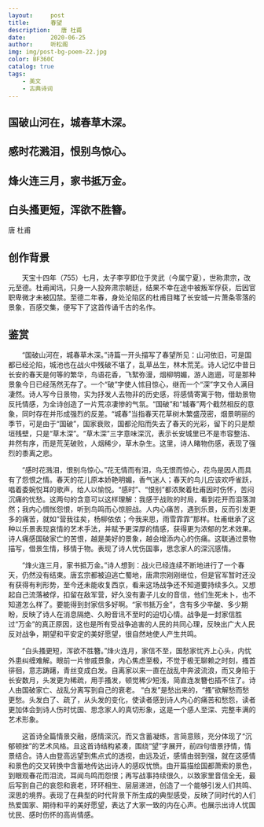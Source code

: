 ```yaml
---
layout:     post
title:      春望
description:   唐 杜甫
date:       2020-06-25
author:     听松阁
img: img/post-bg-poem-22.jpg
color: BF360C
catalog: true
tags:
    - 美文
    - 古典诗词
---
```


## 国破山河在，城春草木深。

## 感时花溅泪，恨别鸟惊心。

## 烽火连三月，家书抵万金。

## 白头搔更短，浑欲不胜簪。


唐 杜甫


## 创作背景



　　天宝十四年（755）七月，太子李亨即位于灵武（今属宁夏），世称肃宗，改元至德。杜甫闻讯，只身一人投奔肃宗朝廷，结果不幸在途中被叛军俘获，后因官职卑微才未被囚禁。至德二年春，身处沦陷区的杜甫目睹了长安城一片萧条零落的景象，百感交集，便写下了这首传诵千古的名作。





## 鉴赏



　　“国破山河在，城春草木深。”诗篇一开头描写了春望所见：山河依旧，可是国都已经沦陷，城池也在战火中残破不堪了，乱草丛生，林木荒芜。诗人记忆中昔日长安的春天是何等的繁华，鸟语花香，飞絮弥漫，烟柳明媚，游人迤逦，可是那种景象今日已经荡然无存了。一个“破”字使人怵目惊心，继而一个“深”字又令人满目凄然。诗人写今日景物，实为抒发人去物非的历史感，将感情寄寓于物，借助景物反托情感，为全诗创造了一片荒凉凄惨的气氛。“国破”和“城春”两个截然相反的意象，同时存在并形成强烈的反差。“城春”当指春天花草树木繁盛茂密，烟景明丽的季节，可是由于“国破”，国家衰败，国都沦陷而失去了春天的光彩，留下的只是颓垣残壁，只是“草木深”。“草木深”三字意味深沉，表示长安城里已不是市容整洁、井然有序，而是荒芜破败，人烟稀少，草木杂生。这里，诗人睹物伤感，表现了强烈的黍离之悲。



　　“感时花溅泪，恨别鸟惊心。”花无情而有泪，鸟无恨而惊心，花鸟是因人而具有了怨恨之情。春天的花儿原本娇艳明媚，香气迷人；春天的鸟儿应该欢呼雀跃，唱着委婉悦耳的歌声，给人以愉悦。“感时”、“恨别”都浓聚着杜甫因时伤怀，苦闷沉痛的忧愁。这两句的含意可以这样理解：我感于战败的时局，看到花开而泪落潸然；我内心惆怅怨恨，听到鸟鸣而心惊胆战。人内心痛苦，遇到乐景，反而引发更多的痛苦，就如“营我往矣，杨柳依依；今我来思，雨雪霏霏”那样。杜甫继承了这种以乐景表现哀情的艺术手法，并赋予更深厚的情感，获得更为浓郁的艺术效果。诗人痛感国破家亡的苦恨，越是美好的景象，越会增添内心的伤痛。这联通过景物描写，借景生情，移情于物。表现了诗人忧伤国事，思念家人的深沉感情。



　　“烽火连三月，家书抵万金。”诗人想到：战火已经连续不断地进行了一个春天，仍然没有结束。唐玄宗都被迫逃亡蜀地，唐肃宗刚刚继位，但是官军暂时还没有获得有利形势，至今还未能收复西京，看来这场战争还不知道要持续多久。又想起自己流落被俘，扣留在敌军营，好久没有妻子儿女的音信，他们生死未卜，也不知道怎么样了。要能得到封家信多好啊。“家书抵万金”，含有多少辛酸、多少期盼，反映了诗人在消息隔绝、久盼音讯不至时的迫切心情。战争是一封家信胜过“万金”的真正原因，这也是所有受战争追害的人民的共同心理，反映出广大人民反对战争，期望和平安定的美好愿望，很自然地使人产生共鸣。



　　“白头搔更短，浑欲不胜簪。”烽火连月，家信不至，国愁家忧齐上心头，内忧外患纠缠难解。眼前一片惨戚景象，内心焦虑至极，不觉于极无聊赖之时刻，搔首徘徊，意志踌躇，青丝变成白发。自离家以来一直在战乱中奔波流浪，而又身陷于长安数月，头发更为稀疏，用手搔发，顿觉稀少短浅，简直连发簪也插不住了。诗人由国破家亡、战乱分离写到自己的衰老。 “白发”是愁出来的，“搔”欲解愁而愁更愁。头发白了、疏了，从头发的变化，使读者感到诗人内心的痛苦和愁怨，读者更加体会到诗人伤时忧国、思念家人的真切形象，这是一个感人至深、完整丰满的艺术形象。



　　这首诗全篇情景交融，感情深沉，而又含蓄凝练，言简意赅，充分体现了“沉郁顿挫”的艺术风格。且这首诗结构紧凑，围绕“望”字展开，前四句借景抒情，情景结合。诗人由登高远望到焦点式的透视，由远及近，感情由弱到强，就在这感情和景色的交叉转换中含蓄地传达出诗人的感叹忧愤。由开篇描绘国都萧索的景色，到眼观春花而泪流，耳闻鸟鸣而怨恨；再写战事持续很久，以致家里音信全无，最后写到自己的哀怨和衰老，环环相生、层层递进，创造了一个能够引发人们共鸣、深思的境界。表现了在典型的时代背景下所生成的典型感受，反映了同时代的人们热爱国家、期待和平的美好愿望，表达了大家一致的内在心声。也展示出诗人忧国忧民、感时伤怀的高尚情感。
